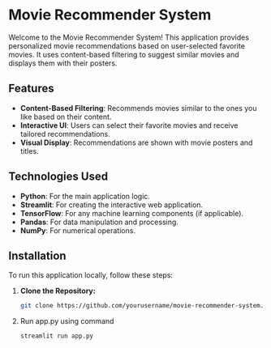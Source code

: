 # Movie Recommender System

Welcome to the Movie Recommender System! This application provides personalized movie recommendations based on user-selected favorite movies. It uses content-based filtering to suggest similar movies and displays them with their posters.

## Features

- **Content-Based Filtering**: Recommends movies similar to the ones you like based on their content.
- **Interactive UI**: Users can select their favorite movies and receive tailored recommendations.
- **Visual Display**: Recommendations are shown with movie posters and titles.

## Technologies Used

- **Python**: For the main application logic.
- **Streamlit**: For creating the interactive web application.
- **TensorFlow**: For any machine learning components (if applicable).
- **Pandas**: For data manipulation and processing.
- **NumPy**: For numerical operations.

## Installation

To run this application locally, follow these steps:

1. **Clone the Repository:**
   ```bash
   git clone https://github.com/yourusername/movie-recommender-system.git

2. Run app.py using command
   ```bash
   streamlit run app.py
